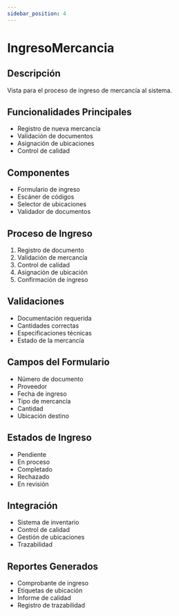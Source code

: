 ```yaml
---
sidebar_position: 4
---
```


# IngresoMercancia

## Descripción
Vista para el proceso de ingreso de mercancía al sistema.

## Funcionalidades Principales
- Registro de nueva mercancía
- Validación de documentos
- Asignación de ubicaciones
- Control de calidad

## Componentes
- Formulario de ingreso
- Escáner de códigos
- Selector de ubicaciones
- Validador de documentos

## Proceso de Ingreso
1. Registro de documento
2. Validación de mercancía
3. Control de calidad
4. Asignación de ubicación
5. Confirmación de ingreso

## Validaciones
- Documentación requerida
- Cantidades correctas
- Especificaciones técnicas
- Estado de la mercancía

## Campos del Formulario
- Número de documento
- Proveedor
- Fecha de ingreso
- Tipo de mercancía
- Cantidad
- Ubicación destino

## Estados de Ingreso
- Pendiente
- En proceso
- Completado
- Rechazado
- En revisión

## Integración
- Sistema de inventario
- Control de calidad
- Gestión de ubicaciones
- Trazabilidad

## Reportes Generados
- Comprobante de ingreso
- Etiquetas de ubicación
- Informe de calidad
- Registro de trazabilidad